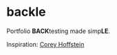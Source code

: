 # backle

Portfolio **BACK**testing made simp**LE**.

Inspiration: [Corey Hoffstein](https://twitter.com/choffstein/status/1613244565548310528)